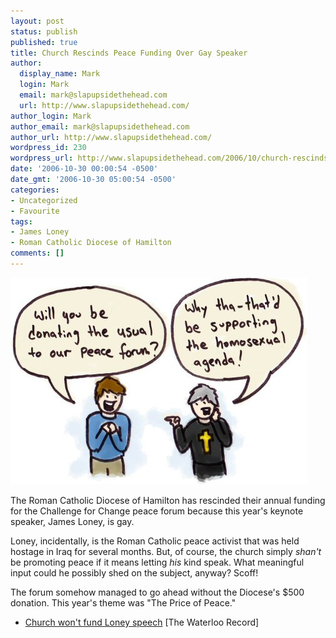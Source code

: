 ```yaml
---
layout: post
status: publish
published: true
title: Church Rescinds Peace Funding Over Gay Speaker
author:
  display_name: Mark
  login: Mark
  email: mark@slapupsidethehead.com
  url: http://www.slapupsidethehead.com/
author_login: Mark
author_email: mark@slapupsidethehead.com
author_url: http://www.slapupsidethehead.com/
wordpress_id: 230
wordpress_url: http://www.slapupsidethehead.com/2006/10/church-rescinds-peace-funding/
date: '2006-10-30 00:00:54 -0500'
date_gmt: '2006-10-30 05:00:54 -0500'
categories:
- Uncategorized
- Favourite
tags:
- James Loney
- Roman Catholic Diocese of Hamilton
comments: []
---
```

![Peace Forum](/wp-content/media/2006/10/peace_forum.jpg)

The Roman Catholic Diocese of Hamilton has rescinded their annual funding for the Challenge for Change peace forum because this year's keynote speaker, James Loney, is gay.

Loney, incidentally, is the Roman Catholic peace activist that was held hostage in Iraq for several months. But, of course, the church simply _shan't_ be promoting peace if it means letting _his_ kind speak. What meaningful input could he possibly shed on the subject, anyway? Scoff!

The forum somehow managed to go ahead without the Diocese's $500 donation. This year's theme was "The Price of Peace."

- [Church won't fund Loney speech](https://secure.therecord.com/NASApp/KCSSApp/login.jsp?url=http%3A//www.therecord.com/NASApp/cs/ContentServer%3Fpagename%3Drecord/Layout/Article_Type1%26c%3DArticle%26cid%3D1161814217191%26call_pageid%3D1024322085509%26col%3D1024322199564) [The Waterloo Record]
